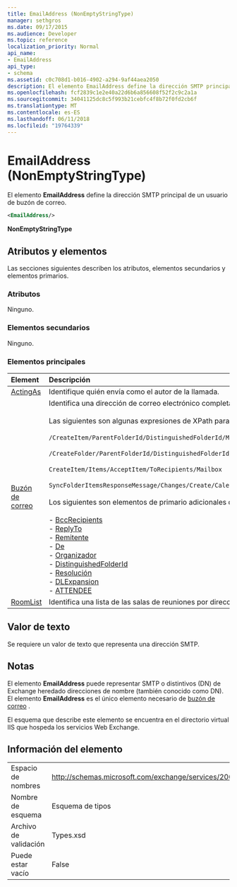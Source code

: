 ```yaml
---
title: EmailAddress (NonEmptyStringType)
manager: sethgros
ms.date: 09/17/2015
ms.audience: Developer
ms.topic: reference
localization_priority: Normal
api_name:
- EmailAddress
api_type:
- schema
ms.assetid: c0c708d1-b016-4902-a294-9af44aea2050
description: El elemento EmailAddress define la dirección SMTP principal de un usuario de buzón de correo.
ms.openlocfilehash: fcf2839c1e2e40a22d6b6a856608f52f2c9c2a1a
ms.sourcegitcommit: 34041125dc8c5f993b21cebfc4f8b72f0fd2cb6f
ms.translationtype: MT
ms.contentlocale: es-ES
ms.lasthandoff: 06/11/2018
ms.locfileid: "19764339"
---
```

# <a name="emailaddress-nonemptystringtype"></a>EmailAddress (NonEmptyStringType)

El elemento **EmailAddress** define la dirección SMTP principal de un usuario de buzón de correo. 
  
```XML
<EmailAddress/>
```

 **NonEmptyStringType**
## <a name="attributes-and-elements"></a>Atributos y elementos

Las secciones siguientes describen los atributos, elementos secundarios y elementos primarios.
  
### <a name="attributes"></a>Atributos

Ninguno.
  
### <a name="child-elements"></a>Elementos secundarios

Ninguno.
  
### <a name="parent-elements"></a>Elementos principales

|**Element**|**Descripción**|
|:-----|:-----|
|[ActingAs](actingas.md) <br/> |Identifique quién envía como el autor de la llamada.  <br/> |
|[Buzón de correo](mailbox.md) <br/> | Identifica una dirección de correo electrónico completa resuelta.  <br/><br/>Las siguientes son algunas expresiones de XPath para este elemento:<br/><br/>`/CreateItem/ParentFolderId/DistinguishedFolderId/Mailbox`<br/><br/>`/CreateFolder/ParentFolderId/DistinguishedFolderId/Mailbox`<br/><br/>`CreateItem/Items/AcceptItem/ToRecipients/Mailbox`<br/><br/>`SyncFolderItemsResponseMessage/Changes/Create/CalendarItem/ConflictingMeetings/AcceptItem/CcRecipients/Mailbox`<br/><br/>Los siguientes son elementos de primario adicionales del elemento de buzón de correo:<br/><br/>- [BccRecipients](bccrecipients.md) <br/>- [ReplyTo](replyto.md) <br/>- [Remitente](sender.md) <br/>- [De](from.md) <br/>- [Organizador](organizer.md) <br/>- [DistinguishedFolderId](distinguishedfolderid.md) <br/>- [Resolución](resolution.md) <br/>- [DLExpansion](dlexpansion.md) <br/>- [ATTENDEE](attendee.md) <br/> |
|[RoomList](roomlist.md) <br/> |Identifica una lista de las salas de reuniones por dirección de correo electrónico.  <br/> |
   
## <a name="text-value"></a>Valor de texto

Se requiere un valor de texto que representa una dirección SMTP.
  
## <a name="remarks"></a>Notas

El elemento **EmailAddress** puede representar SMTP o distintivos (DN) de Exchange heredado direcciones de nombre (también conocido como DN). El elemento **EmailAddress** es el único elemento necesario de [buzón de correo](mailbox.md) . 
  
El esquema que describe este elemento se encuentra en el directorio virtual IIS que hospeda los servicios Web Exchange.
  
## <a name="element-information"></a>Información del elemento

|||
|:-----|:-----|
|Espacio de nombres  <br/> |http://schemas.microsoft.com/exchange/services/2006/types  <br/> |
|Nombre de esquema  <br/> |Esquema de tipos  <br/> |
|Archivo de validación  <br/> |Types.xsd  <br/> |
|Puede estar vacío  <br/> |False  <br/> |
   


